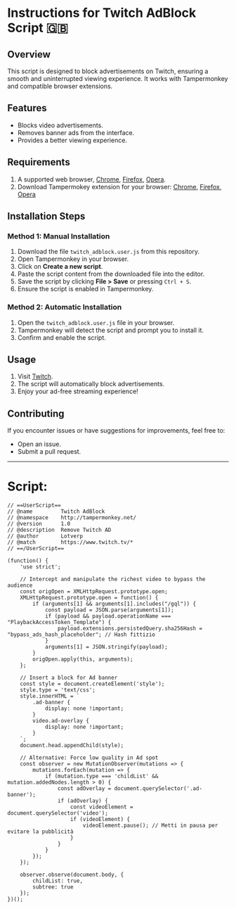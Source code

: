 # Instructions for Twitch AdBlock Script 🇬🇧


## Overview
This script is designed to block advertisements on Twitch, ensuring a smooth and uninterrupted viewing experience. It works with Tampermonkey and compatible browser extensions.


## Features
- Blocks video advertisements.
- Removes banner ads from the interface.
- Provides a better viewing experience.


## Requirements
1. A supported web browser, [Chrome](https://www.google.com/chrome/), [Firefox](https://www.mozilla.org/en-US/firefox/windows/), [Opera](https://www.opera.com/it/download).
2. Download Tampermokey extension for your browser: [Chrome](https://chromewebstore.google.com/detail/tampermonkey/dhdgffkkebhmkfjojejmpbldmpobfkfo), [Firefox](https://addons.mozilla.org/it/firefox/addon/tampermonkey/), [Opera](https://addons.opera.com/en/extensions/details/tampermonkey-beta/)




## Installation Steps


### Method 1: Manual Installation
1. Download the file `twitch_adblock.user.js` from this repository.
2. Open Tampermonkey in your browser.
3. Click on **Create a new script**.
4. Paste the script content from the downloaded file into the editor.
5. Save the script by clicking **File > Save** or pressing `Ctrl + S`.
6. Ensure the script is enabled in Tampermonkey.


### Method 2: Automatic Installation
1. Open the `twitch_adblock.user.js` file in your browser.
2. Tampermonkey will detect the script and prompt you to install it.
3. Confirm and enable the script.


## Usage
1. Visit [Twitch](https://www.twitch.tv/).
2. The script will automatically block advertisements.
3. Enjoy your ad-free streaming experience!


## Contributing
If you encounter issues or have suggestions for improvements, feel free to:
- Open an issue.
- Submit a pull request.

---------------------------------------------------------------------------------------------------------------------------------------------------------------------------------------------------------------------------------------------------------------------------------------------------
# Script:
 
```
// ==UserScript==
// @name         Twitch AdBlock
// @namespace    http://tampermonkey.net/
// @version      1.0
// @description  Remove Twitch AD
// @author       Lotverp
// @match        https://www.twitch.tv/*
// ==/UserScript==

(function() {
    'use strict';

    // Intercept and manipulate the richest video to bypass the audience
    const origOpen = XMLHttpRequest.prototype.open;
    XMLHttpRequest.prototype.open = function() {
        if (arguments[1] && arguments[1].includes("/gql")) {
            const payload = JSON.parse(arguments[1]);
            if (payload && payload.operationName === "PlaybackAccessToken_Template") {
                payload.extensions.persistedQuery.sha256Hash = "bypass_ads_hash_placeholder"; // Hash fittizio
            }
            arguments[1] = JSON.stringify(payload);
        }
        origOpen.apply(this, arguments);
    };

    // Insert a block for Ad banner
    const style = document.createElement('style');
    style.type = 'text/css';
    style.innerHTML = `
        .ad-banner {
            display: none !important;
        }
        video.ad-overlay {
            display: none !important;
        }
    `;
    document.head.appendChild(style);

    // Alternative: Force low quality in Ad spot
    const observer = new MutationObserver(mutations => {
        mutations.forEach(mutation => {
            if (mutation.type === 'childList' && mutation.addedNodes.length > 0) {
                const adOverlay = document.querySelector('.ad-banner');
                if (adOverlay) {
                    const videoElement = document.querySelector('video');
                    if (videoElement) {
                        videoElement.pause(); // Metti in pausa per evitare la pubblicità
                    }
                }
            }
        });
    });

    observer.observe(document.body, {
        childList: true,
        subtree: true
    });
})();


```

